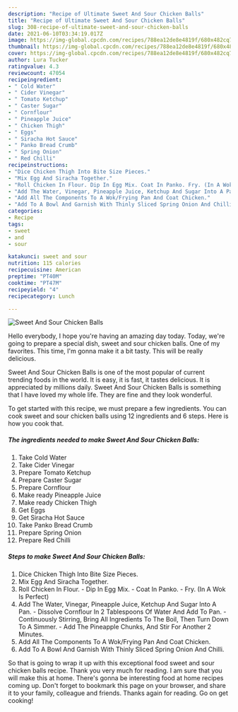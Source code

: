 ```yaml
---
description: "Recipe of Ultimate Sweet And Sour Chicken Balls"
title: "Recipe of Ultimate Sweet And Sour Chicken Balls"
slug: 308-recipe-of-ultimate-sweet-and-sour-chicken-balls
date: 2021-06-10T03:34:19.017Z
image: https://img-global.cpcdn.com/recipes/788ea12de8e4819f/680x482cq70/sweet-and-sour-chicken-balls-recipe-main-photo.jpg
thumbnail: https://img-global.cpcdn.com/recipes/788ea12de8e4819f/680x482cq70/sweet-and-sour-chicken-balls-recipe-main-photo.jpg
cover: https://img-global.cpcdn.com/recipes/788ea12de8e4819f/680x482cq70/sweet-and-sour-chicken-balls-recipe-main-photo.jpg
author: Lura Tucker
ratingvalue: 4.3
reviewcount: 47054
recipeingredient:
- " Cold Water"
- " Cider Vinegar"
- " Tomato Ketchup"
- " Caster Sugar"
- " Cornflour"
- " Pineapple Juice"
- " Chicken Thigh"
- " Eggs"
- " Siracha Hot Sauce"
- " Panko Bread Crumb"
- " Spring Onion"
- " Red Chilli"
recipeinstructions:
- "Dice Chicken Thigh Into Bite Size Pieces."
- "Mix Egg And Siracha Together."
- "Roll Chicken In Flour. Dip In Egg Mix. Coat In Panko. Fry. (In A Wok Is Perfect)"
- "Add The Water, Vinegar, Pineapple Juice, Ketchup And Sugar Into A Pan. Dissolve Cornflour In 2 Tablespoons Of Water And Add To Pan. Continuously Stirring, Bring All Ingredients To The Boil, Then Turn Down To A Simmer. Add The Pineapple Chunks, And Stir For Another 2 Minutes."
- "Add All The Components To A Wok/Frying Pan And Coat Chicken."
- "Add To A Bowl And Garnish With Thinly Sliced Spring Onion And Chilli."
categories:
- Recipe
tags:
- sweet
- and
- sour

katakunci: sweet and sour 
nutrition: 115 calories
recipecuisine: American
preptime: "PT40M"
cooktime: "PT47M"
recipeyield: "4"
recipecategory: Lunch

---
```



![Sweet And Sour Chicken Balls](https://img-global.cpcdn.com/recipes/788ea12de8e4819f/680x482cq70/sweet-and-sour-chicken-balls-recipe-main-photo.jpg)

Hello everybody, I hope you're having an amazing day today. Today, we're going to prepare a special dish, sweet and sour chicken balls. One of my favorites. This time, I'm gonna make it a bit tasty. This will be really delicious.



Sweet And Sour Chicken Balls is one of the most popular of current trending foods in the world. It is easy, it is fast, it tastes delicious. It is appreciated by millions daily. Sweet And Sour Chicken Balls is something that I have loved my whole life. They are fine and they look wonderful.


To get started with this recipe, we must prepare a few ingredients. You can cook sweet and sour chicken balls using 12 ingredients and 6 steps. Here is how you cook that.

<!--inarticleads1-->

##### The ingredients needed to make Sweet And Sour Chicken Balls:

1. Take  Cold Water
1. Take  Cider Vinegar
1. Prepare  Tomato Ketchup
1. Prepare  Caster Sugar
1. Prepare  Cornflour
1. Make ready  Pineapple Juice
1. Make ready  Chicken Thigh
1. Get  Eggs
1. Get  Siracha Hot Sauce
1. Take  Panko Bread Crumb
1. Prepare  Spring Onion
1. Prepare  Red Chilli




<!--inarticleads2-->

##### Steps to make Sweet And Sour Chicken Balls:

1. Dice Chicken Thigh Into Bite Size Pieces.
1. Mix Egg And Siracha Together.
1. Roll Chicken In Flour. - Dip In Egg Mix. - Coat In Panko. - Fry. (In A Wok Is Perfect)
1. Add The Water, Vinegar, Pineapple Juice, Ketchup And Sugar Into A Pan. - Dissolve Cornflour In 2 Tablespoons Of Water And Add To Pan. - Continuously Stirring, Bring All Ingredients To The Boil, Then Turn Down To A Simmer. - Add The Pineapple Chunks, And Stir For Another 2 Minutes.
1. Add All The Components To A Wok/Frying Pan And Coat Chicken.
1. Add To A Bowl And Garnish With Thinly Sliced Spring Onion And Chilli.




So that is going to wrap it up with this exceptional food sweet and sour chicken balls recipe. Thank you very much for reading. I am sure that you will make this at home. There's gonna be interesting food at home recipes coming up. Don't forget to bookmark this page on your browser, and share it to your family, colleague and friends. Thanks again for reading. Go on get cooking!

